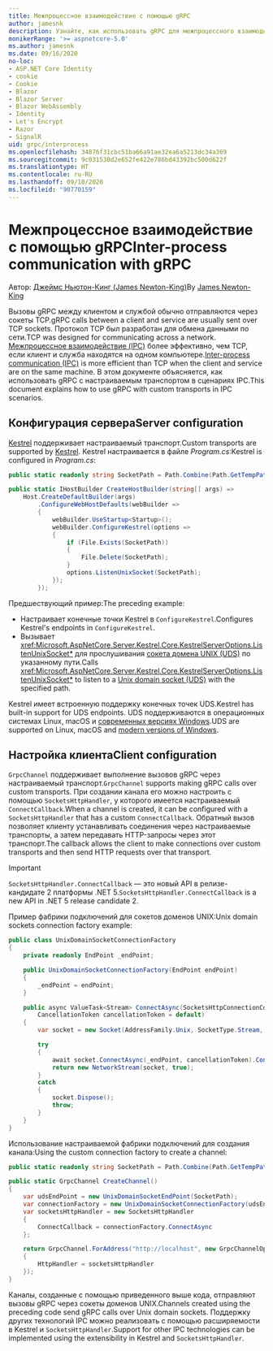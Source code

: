 ```yaml
---
title: Межпроцессное взаимодействие с помощью gRPC
author: jamesnk
description: Узнайте, как использовать gRPC для межпроцессного взаимодействия.
monikerRange: '>= aspnetcore-5.0'
ms.author: jamesnk
ms.date: 09/16/2020
no-loc:
- ASP.NET Core Identity
- cookie
- Cookie
- Blazor
- Blazor Server
- Blazor WebAssembly
- Identity
- Let's Encrypt
- Razor
- SignalR
uid: grpc/interprocess
ms.openlocfilehash: 34876f31cbc51ba66a91ae32ea6a5213dc34a369
ms.sourcegitcommit: 9c031530d2e652fe422e786bd43392bc500d622f
ms.translationtype: HT
ms.contentlocale: ru-RU
ms.lasthandoff: 09/18/2020
ms.locfileid: "90770159"
---
```

# <a name="inter-process-communication-with-grpc"></a><span data-ttu-id="5a183-103">Межпроцессное взаимодействие с помощью gRPC</span><span class="sxs-lookup"><span data-stu-id="5a183-103">Inter-process communication with gRPC</span></span>

<span data-ttu-id="5a183-104">Автор: [Джеймс Ньютон-Кинг (James Newton-King)](https://twitter.com/jamesnk)</span><span class="sxs-lookup"><span data-stu-id="5a183-104">By [James Newton-King](https://twitter.com/jamesnk)</span></span>

<span data-ttu-id="5a183-105">Вызовы gRPC между клиентом и службой обычно отправляются через сокеты TCP.</span><span class="sxs-lookup"><span data-stu-id="5a183-105">gRPC calls between a client and service are usually sent over TCP sockets.</span></span> <span data-ttu-id="5a183-106">Протокол TCP был разработан для обмена данными по сети.</span><span class="sxs-lookup"><span data-stu-id="5a183-106">TCP was designed for communicating across a network.</span></span> <span data-ttu-id="5a183-107">[Межпроцессное взаимодействие (IPC)](https://wikipedia.org/wiki/Inter-process_communication) более эффективно, чем TCP, если клиент и служба находятся на одном компьютере.</span><span class="sxs-lookup"><span data-stu-id="5a183-107">[Inter-process communication (IPC)](https://wikipedia.org/wiki/Inter-process_communication) is more efficient than TCP when the client and service are on the same machine.</span></span> <span data-ttu-id="5a183-108">В этом документе объясняется, как использовать gRPC с настраиваемым транспортом в сценариях IPC.</span><span class="sxs-lookup"><span data-stu-id="5a183-108">This document explains how to use gRPC with custom transports in IPC scenarios.</span></span>

## <a name="server-configuration"></a><span data-ttu-id="5a183-109">Конфигурация сервера</span><span class="sxs-lookup"><span data-stu-id="5a183-109">Server configuration</span></span>

<span data-ttu-id="5a183-110">[Kestrel](xref:fundamentals/servers/kestrel) поддерживает настраиваемый транспорт.</span><span class="sxs-lookup"><span data-stu-id="5a183-110">Custom transports are supported by [Kestrel](xref:fundamentals/servers/kestrel).</span></span> <span data-ttu-id="5a183-111">Kestrel настраивается в файле *Program.cs*:</span><span class="sxs-lookup"><span data-stu-id="5a183-111">Kestrel is configured in *Program.cs*:</span></span>

```csharp
public static readonly string SocketPath = Path.Combine(Path.GetTempPath(), "socket.tmp");

public static IHostBuilder CreateHostBuilder(string[] args) =>
    Host.CreateDefaultBuilder(args)
        .ConfigureWebHostDefaults(webBuilder =>
        {
            webBuilder.UseStartup<Startup>();
            webBuilder.ConfigureKestrel(options =>
            {
                if (File.Exists(SocketPath))
                {
                    File.Delete(SocketPath);
                }
                options.ListenUnixSocket(SocketPath);
            });
        });
```

<span data-ttu-id="5a183-112">Предшествующий пример:</span><span class="sxs-lookup"><span data-stu-id="5a183-112">The preceding example:</span></span>

* <span data-ttu-id="5a183-113">Настраивает конечные точки Kestrel в `ConfigureKestrel`.</span><span class="sxs-lookup"><span data-stu-id="5a183-113">Configures Kestrel's endpoints in `ConfigureKestrel`.</span></span>
* <span data-ttu-id="5a183-114">Вызывает <xref:Microsoft.AspNetCore.Server.Kestrel.Core.KestrelServerOptions.ListenUnixSocket*> для прослушивания [сокета домена UNIX (UDS)](https://wikipedia.org/wiki/Unix_domain_socket) по указанному пути.</span><span class="sxs-lookup"><span data-stu-id="5a183-114">Calls <xref:Microsoft.AspNetCore.Server.Kestrel.Core.KestrelServerOptions.ListenUnixSocket*> to listen to a [Unix domain socket (UDS)](https://wikipedia.org/wiki/Unix_domain_socket) with the specified path.</span></span>

<span data-ttu-id="5a183-115">Kestrel имеет встроенную поддержку конечных точек UDS.</span><span class="sxs-lookup"><span data-stu-id="5a183-115">Kestrel has built-in support for UDS endpoints.</span></span> <span data-ttu-id="5a183-116">UDS поддерживаются в операционных системах Linux, macOS и [современных версиях Windows](https://devblogs.microsoft.com/commandline/af_unix-comes-to-windows/).</span><span class="sxs-lookup"><span data-stu-id="5a183-116">UDS are supported on Linux, macOS and [modern versions of Windows](https://devblogs.microsoft.com/commandline/af_unix-comes-to-windows/).</span></span>

## <a name="client-configuration"></a><span data-ttu-id="5a183-117">Настройка клиента</span><span class="sxs-lookup"><span data-stu-id="5a183-117">Client configuration</span></span>

<span data-ttu-id="5a183-118">`GrpcChannel` поддерживает выполнение вызовов gRPC через настраиваемый транспорт.</span><span class="sxs-lookup"><span data-stu-id="5a183-118">`GrpcChannel` supports making gRPC calls over custom transports.</span></span> <span data-ttu-id="5a183-119">При создании канала его можно настроить с помощью `SocketsHttpHandler`, у которого имеется настраиваемый `ConnectCallback`.</span><span class="sxs-lookup"><span data-stu-id="5a183-119">When a channel is created, it can be configured with a `SocketsHttpHandler` that has a custom `ConnectCallback`.</span></span> <span data-ttu-id="5a183-120">Обратный вызов позволяет клиенту устанавливать соединения через настраиваемые транспорты, а затем передавать HTTP-запросы через этот транспорт.</span><span class="sxs-lookup"><span data-stu-id="5a183-120">The callback allows the client to make connections over custom transports and then send HTTP requests over that transport.</span></span>

> [!IMPORTANT]
> <span data-ttu-id="5a183-121">`SocketsHttpHandler.ConnectCallback` — это новый API в релизе-кандидате 2 платформы .NET 5.</span><span class="sxs-lookup"><span data-stu-id="5a183-121">`SocketsHttpHandler.ConnectCallback` is a new API in .NET 5 release candidate 2.</span></span>

<span data-ttu-id="5a183-122">Пример фабрики подключений для сокетов доменов UNIX:</span><span class="sxs-lookup"><span data-stu-id="5a183-122">Unix domain sockets connection factory example:</span></span>

```csharp
public class UnixDomainSocketConnectionFactory
{
    private readonly EndPoint _endPoint;

    public UnixDomainSocketConnectionFactory(EndPoint endPoint)
    {
        _endPoint = endPoint;
    }

    public async ValueTask<Stream> ConnectAsync(SocketsHttpConnectionContext _,
        CancellationToken cancellationToken = default)
    {
        var socket = new Socket(AddressFamily.Unix, SocketType.Stream, ProtocolType.Unspecified);

        try
        {
            await socket.ConnectAsync(_endPoint, cancellationToken).ConfigureAwait(false);
            return new NetworkStream(socket, true);
        }
        catch
        {
            socket.Dispose();
            throw;
        }
    }
}
```

<span data-ttu-id="5a183-123">Использование настраиваемой фабрики подключений для создания канала:</span><span class="sxs-lookup"><span data-stu-id="5a183-123">Using the custom connection factory to create a channel:</span></span>

```csharp
public static readonly string SocketPath = Path.Combine(Path.GetTempPath(), "socket.tmp");

public static GrpcChannel CreateChannel()
{
    var udsEndPoint = new UnixDomainSocketEndPoint(SocketPath);
    var connectionFactory = new UnixDomainSocketConnectionFactory(udsEndPoint);
    var socketsHttpHandler = new SocketsHttpHandler
    {
        ConnectCallback = connectionFactory.ConnectAsync
    };

    return GrpcChannel.ForAddress("http://localhost", new GrpcChannelOptions
    {
        HttpHandler = socketsHttpHandler
    });
}
```

<span data-ttu-id="5a183-124">Каналы, созданные с помощью приведенного выше кода, отправляют вызовы gRPC через сокеты доменов UNIX.</span><span class="sxs-lookup"><span data-stu-id="5a183-124">Channels created using the preceding code send gRPC calls over Unix domain sockets.</span></span> <span data-ttu-id="5a183-125">Поддержку других технологий IPC можно реализовать с помощью расширяемости в Kestrel и `SocketsHttpHandler`.</span><span class="sxs-lookup"><span data-stu-id="5a183-125">Support for other IPC technologies can be implemented using the extensibility in Kestrel and `SocketsHttpHandler`.</span></span>
